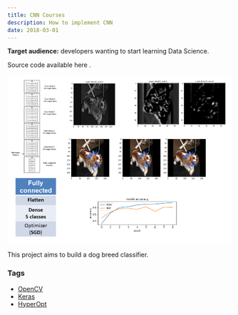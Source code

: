 ```yaml
---
title: CNN Courses
description: How to implement CNN
date: 2018-03-01
---
```


**Target audience:** developers wanting to start learning Data Science.

Source code available here [<i class="fab fa-github"></i>](https://github.com/py4mac/datasciences-portfolio).

<img src="https://raw.githubusercontent.com/py4mac/datasciences-portfolio/master/cnn/img/presentation.png" alt="CNN" width="900"></img>

This project aims to build a dog breed classifier. 

### Tags
- [OpenCV](https://opencv.org/)
- [Keras](https://keras.io/)
- [HyperOpt](https://github.com/hyperopt/hyperopt)
